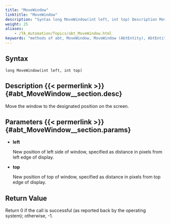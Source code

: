```yaml
--- 
title: "MoveWindow"
linktitle: "MoveWindow"
description: "Syntax long MoveWindow(int left, int top) Description Move the window to the designated position on the screen. Parameters left New position of left side of window, specified as distance in pixels ..."
weight: 25
aliases: 
    - /TA_Automation/Topics/abt_MoveWindow.html
keywords: "methods of abt, MoveWindow, MoveWindow (AbtEntity), AbtEntity, movewindow, abtentity movewindow, move window, move window to new position"
---
```


## Syntax

`long MoveWindow(int left, int top)`

## Description {{< permerlink >}} {#abt_MoveWindow__section.desc} 

Move the window to the designated position on the screen.

## Parameters {{< permerlink >}} {#abt_MoveWindow__section.params} 

-   **left**

    New position of left side of window, specified as distance in pixels from left edge of display.

-   **top**

    New position of top of window, specified as distance in pixels from top edge of display.


## Return Value

Return 0 if the call is successful \(as reported back by the operating system\); otherwise, -1.




